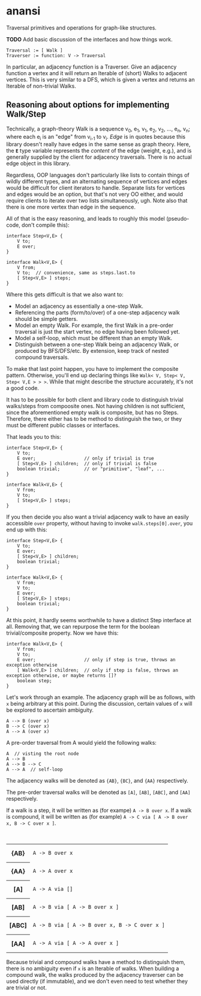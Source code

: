 <!--
  ~ Copyright (c) 2012 Ray A. Conner
  ~
  ~ Permission is hereby granted, free of charge, to any person obtaining a
  ~ copy of this software and associated documentation files (the
  ~ "Software"), to deal in the Software without restriction, including
  ~ without limitation the rights to use, copy, modify, merge, publish,
  ~ distribute, sublicense, and/or sell copies of the Software, and to
  ~ permit persons to whom the Software is furnished to do so, subject to
  ~ the following conditions:
  ~
  ~ The above copyright notice and this permission notice shall be included
  ~ in all copies or substantial portions of the Software.
  ~
  ~ THE SOFTWARE IS PROVIDED "AS IS", WITHOUT WARRANTY OF ANY KIND, EXPRESS
  ~ OR IMPLIED, INCLUDING BUT NOT LIMITED TO THE WARRANTIES OF
  ~ MERCHANTABILITY, FITNESS FOR A PARTICULAR PURPOSE AND NONINFRINGEMENT.
  ~ IN NO EVENT SHALL THE AUTHORS OR COPYRIGHT HOLDERS BE LIABLE FOR ANY
  ~ CLAIM, DAMAGES OR OTHER LIABILITY, WHETHER IN AN ACTION OF CONTRACT,
  ~ TORT OR OTHERWISE, ARISING FROM, OUT OF OR IN CONNECTION WITH THE
  ~ SOFTWARE OR THE USE OR OTHER DEALINGS IN THE SOFTWARE.
  -->

# anansi

Traversal primitives and operations for graph-like structures.

**TODO** Add basic discussion of the interfaces and how things work.

    Traversal := [ Walk ]
    Traverser := function: V -> Traversal

In particular, an adjacency function is a Traverser. Give an adjacency function a vertex and it will return an Iterable
of (short) Walks to adjacent vertices. This is very similar to a DFS, which is given a vertex and returns an Iterable of
non-trivial Walks.


## Reasoning about options for implementing Walk/Step

Technically, a graph-theory Walk is a sequence
v<sub>0</sub>, e<sub>1</sub>, v<sub>1</sub>, e<sub>2</sub>, v<sub>2</sub>, ..., e<sub>n</sub>, v<sub>n</sub>;
where each e<sub>i</sub> is an "edge" from v<sub>i-1</sub> to v<sub>i</sub>. _Edge_ is in quotes because this library
doesn't really have edges in the same sense as graph theory. Here, the **`E`** type variable represents the _content_
of the edge (weight, e.g.), and is generally supplied by the client for adjacency traversals. There is no actual edge
object in this library.

Regardless, OOP languages don't particularly like lists to contain things of wildly different types, and an alternating
sequence of vertices and edges would be difficult for client iterators to handle. Separate lists for vertices and edges
would be an option, but that's not very OO either, and would require clients to iterate over two lists simultaneously,
ugh. Note also that there is one more vertex than edge in the sequence.

All of that is the easy reasoning, and leads to roughly this model (pseudo-code, don't compile this):

    interface Step<V,E> {
        V to;
        E over;
    }

    interface Walk<V,E> {
        V from;
        V to;  // convenience, same as steps.last.to
        [ Step<V,E> ] steps;
    }

Where this gets difficult is that we also want to:

- Model an adjacency as essentially a one-step Walk.
- Referencing the parts (form/to/over) of a one-step adjacency walk should be simple getters.
- Model an empty Walk. For example, the first Walk in a pre-order traversal is just the start vertex, no edge having
  been followed yet.
- Model a self-loop, which must be different than an empty Walk.
- Distinguish between a one-step Walk being an adjacency Walk, or produced by BFS/DFS/etc. By extension, keep track of
  nested compound traversals.

To make that last point happen, you have to implement the composite pattern. Otherwise, you'll end up declaring things
like `Walk< V, Step< V, Step< V,E > > >`. While that might describe the structure accurately, it's not a good code.

It has to be possible for both client and library code to distinguish trivial walks/steps from compoosite ones. Not
having children is not sufficient, since the aforementioned empty walk is composite, but has no Steps. Therefore, there
either has to be method to distinguish the two, or they must be different public classes or interfaces.

That leads you to this:

    interface Step<V,E> {
        V to;
        E over;                  // only if trivial is true
        [ Step<V,E> ] children;  // only if trivial is false
        boolean trivial;         // or "primitive", "leaf", ...
    }

    interface Walk<V,E> {
        V from;
        V to;
        [ Step<V,E> ] steps;
    }

If you then decide you also want a trivial adjacency walk to have an easily accessible `over` property, without having
to invoke `walk.steps[0].over`, you end up with this:

    interface Step<V,E> {
        V to;
        E over;
        [ Step<V,E> ] children;
        boolean trivial;
    }

    interface Walk<V,E> {
        V from;
        V to;
        E over;
        [ Step<V,E> ] steps;
        boolean trivial;
    }

At this point, it hardly seems worthwhile to have a distinct Step interface at all. Removing that, we can repurpose the
term for the boolean trivial/composite property. Now we have this:

    interface Walk<V,E> {
        V from;
        V to;
        E over;                  // only if step is true, throws an exception otherwise
        [ Walk<V,E> ] children;  // only if step is false, throws an exception otherwise, or maybe returns []?
        boolean step;
    }


Let's work through an example. The adjacency graph will be as follows, with `x` being arbitrary at this point. During
the discussion, certain values of `x` will be explored to ascertain ambiguity.

    A --> B (over x)
    B --> C (over x)
    A --> A (over x)

A pre-order traversal from A would yield the following walks:

    A  // visting the root node
    A --> B
    A --> B --> C
    A --> A  // self-loop

The adjacency walks will be denoted as `{AB}`, `{BC}`, and `{AA}` respectively.

The pre-order traversal walks will be denoted as `[A]`, `[AB]`, `[ABC]`, and `[AA]` respectively.

If a walk is a step, it will be written as (for exampe) `A -> B over x`. If a walk is compound, it will be written as
(for example) `A -> C via [ A -> B over x, B -> C over x ]`.

<BR/>

<table>
    <tr>
        <th>{AB}</th>
        <td><pre><code>A -> B over x</code></pre></td>
    </tr>
    <tr>
        <th>{AA}</th>
        <td><pre><code>A -> A over x</code></pre></td>
    </tr>
    <tr>
        <th>[A]</th>
        <td><pre><code>A -> A via []</code></pre></td>
    </tr>
    <tr>
        <th>[AB]</th>
        <td><pre><code>A -> B via [ A -> B over x ]</code></pre></td>
    </tr>
    <tr>
        <th>[ABC]</th>
        <td><pre><code>A -> B via [ A -> B over x, B -> C over x ]</code></pre></td>
    </tr>
    <tr>
        <th>[AA]</th>
        <td><pre><code>A -> A via [ A -> A over x ]</code></pre></td>
    </tr>
</table>

Because trivial and compound walks have a method to distinguish them, there is no ambiguity even if `x` is an Iterable
of walks. When building a compound walk, the walks produced by the adjacency traverser can be used directly (if
immutable), and we don't even need to test whether they are trivial or not.
